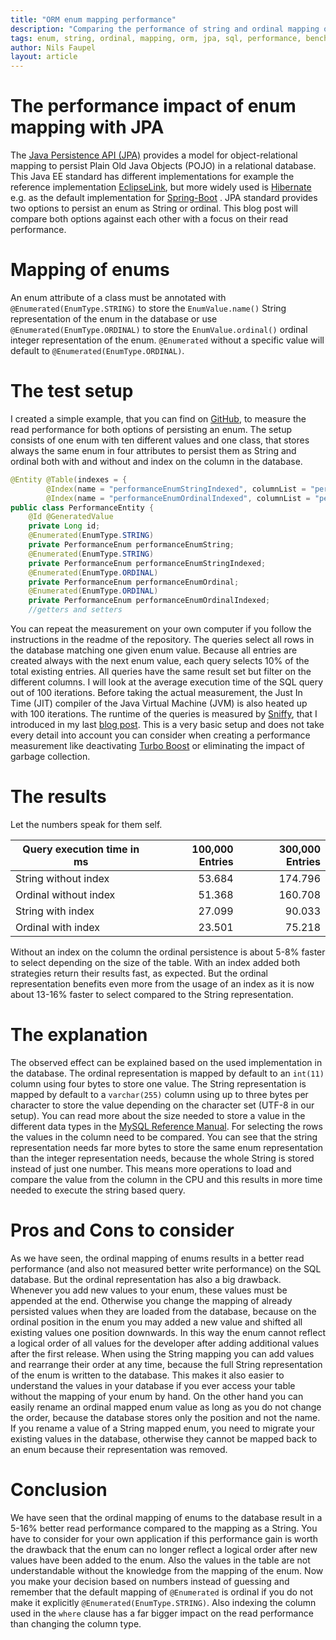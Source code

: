 ```yaml
---
title: "ORM enum mapping performance"
description: "Comparing the performance of string and ordinal mapping of enums"
tags: enum, string, ordinal, mapping, orm, jpa, sql, performance, benchmark, hibernate, spring-boot, sniffy
author: Nils Faupel
layout: article
---
```


# The performance impact of enum mapping with JPA

The [Java Persistence API (JPA)](http://www.oracle.com/technetwork/java/javaee/tech/persistence-jsp-140049.html) provides a model for object-relational mapping to persist Plain Old Java Objects (POJO) in a relational database.
This Java EE standard has different implementations for example the reference implementation [EclipseLink](https://www.eclipse.org/eclipselink/#jpa), but more widely used is [Hibernate](http://hibernate.org/orm/) e.g. as the default implementation for [Spring-Boot](https://projects.spring.io/spring-boot/) .
JPA standard provides two options to persist an enum as String or ordinal. This blog post will compare both options against each other with a focus on their read performance.

# Mapping of enums

An enum attribute of a class must be annotated with `@Enumerated(EnumType.STRING)` to store the `EnumValue.name()` String representation of the enum in the database
or use `@Enumerated(EnumType.ORDINAL)` to store the `EnumValue.ordinal()` ordinal integer representation of the enum.
`@Enumerated` without a specific value will default to `@Enumerated(EnumType.ORDINAL)`.


# The test setup

I created a simple example, that you can find on [GitHub](https://github.com/nfaupel/performance-enum), to measure the read performance for both options of persisting an enum.
The setup consists of one enum with ten different values and one class, that stores always the same enum in four attributes to persist them as String and ordinal both with and without and index on the column in the database.

```java
@Entity @Table(indexes = {
        @Index(name = "performanceEnumStringIndexed", columnList = "performanceEnumStringIndexed"),
        @Index(name = "performanceEnumOrdinalIndexed", columnList = "performanceEnumOrdinalIndexed")})
public class PerformanceEntity {
    @Id @GeneratedValue
    private Long id;
    @Enumerated(EnumType.STRING)
    private PerformanceEnum performanceEnumString;
    @Enumerated(EnumType.STRING)
    private PerformanceEnum performanceEnumStringIndexed;
    @Enumerated(EnumType.ORDINAL)
    private PerformanceEnum performanceEnumOrdinal;
    @Enumerated(EnumType.ORDINAL)
    private PerformanceEnum performanceEnumOrdinalIndexed;
    //getters and setters
```

You can repeat the measurement on your own computer if you follow the instructions in the readme of the repository.
The queries select all rows in the database matching one given enum value.
Because all entries are created always with the next enum value, each query selects 10% of the total existing entries.
All queries have the same result set but filter on the different columns.
I will look at the average execution time of the SQL query out of 100 iterations.
Before taking the actual measurement, the Just In Time (JIT) compiler of the Java Virtual Machine (JVM) is also heated up with 100 iterations.
The runtime of the queries is measured by [Sniffy](http://sniffy.io/), that I introduced in my last [blog post](https://tech.signavio.com/2017/sniffy-database-profiler).
This is a very basic setup and does not take every detail into account you can consider when creating a performance measurement like deactivating [Turbo Boost](https://en.wikipedia.org/wiki/Intel_Turbo_Boost) or eliminating the impact of garbage collection.

# The results

Let the numbers speak for them self.

|Query execution time in ms|100,000 Entries|300,000 Entries|
|--------------------------|--------------:|--------------:|
|String  without index     |         53.684|        174.796|
|Ordinal without index     |         51.368|        160.708|
|String  with index        |         27.099|         90.033|
|Ordinal with index        |         23.501|         75.218|

Without an index on the column the ordinal persistence is about 5-8% faster to select depending on the size of the table.
With an index added both strategies return their results fast, as expected.
But the ordinal representation benefits even more from the usage of an index as it is now about 13-16% faster to select compared to the String representation.

# The explanation

The observed effect can be explained based on the used implementation in the database.
The ordinal representation is mapped by default to an `int(11)` column using four bytes to store one value.
The String representation is mapped by default to a `varchar(255)` column using up to three bytes per character to store the value depending on the character set (UTF-8 in our setup).
You can read more about the size needed to store a value in the different data types in the [MySQL Reference Manual](https://dev.mysql.com/doc/refman/5.7/en/data-types.html).
For selecting the rows the values in the column need to be compared.
You can see that the string representation needs far more bytes to store the same enum representation than the integer representation needs, because the whole String is stored instead of just one number.
This means more operations to load and compare the value from the column in the CPU and this results in more time needed to execute the string based query.

# Pros and Cons to consider

As we have seen, the ordinal mapping of enums results in a better read performance (and also not measured better write performance) on the SQL database.
But the ordinal representation has also a big drawback.
Whenever you add new values to your enum, these values must be appended at the end.
Otherwise you change the mapping of already persisted values when they are loaded from the database,
because on the ordinal position in the enum you may added a new value and shifted all existing values one position downwards.
In this way the enum cannot reflect a logical order of all values for the developer after adding additional values after the first release.
When using the String mapping you can add values and rearrange their order at any time, because the full String representation of the enum is written to the database.
This makes it also easier to understand the values in your database if you ever access your table without the mapping of your enum by hand.
On the other hand you can easily rename an ordinal mapped enum value as long as you do not change the order, because the database stores only the position and not the name.
If you rename a value of a String mapped enum, you need to migrate your existing values in the database, otherwise they cannot be mapped back to an enum because their representation was removed.

# Conclusion

We have seen that the ordinal mapping of enums to the database result in a 5-16% better read performance compared to the mapping as a String.
You have to consider for your own application if this performance gain is worth the drawback that the enum can no longer reflect a logical order after new values have been added to the enum.
Also the values in the table are not understandable without the knowledge from the mapping of the enum.
Now you make your decision based on numbers instead of guessing and remember that the default mapping of `@Enumerated` is ordinal if you do not make it explicitly `@Enumerated(EnumType.STRING)`.
Also indexing the column used in the `where` clause has a far bigger impact on the read performance than changing the column type.
